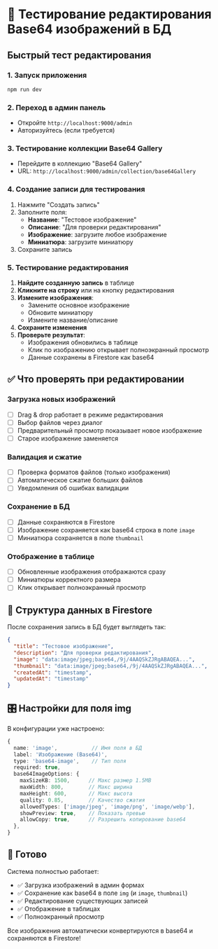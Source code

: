 # 🎯 Тестирование редактирования Base64 изображений в БД

## Быстрый тест редактирования

### 1. Запуск приложения

```bash
npm run dev
```

### 2. Переход в админ панель

- Откройте `http://localhost:9000/admin`
- Авторизуйтесь (если требуется)

### 3. Тестирование коллекции Base64 Gallery

- Перейдите в коллекцию "Base64 Gallery"
- URL: `http://localhost:9000/admin/collection/base64Gallery`

### 4. Создание записи для тестирования

1. Нажмите "Создать запись"
2. Заполните поля:
   - **Название**: "Тестовое изображение"
   - **Описание**: "Для проверки редактирования"
   - **Изображение**: загрузите любое изображение
   - **Миниатюра**: загрузите миниатюру
3. Сохраните запись

### 5. Тестирование редактирования

1. **Найдите созданную запись** в таблице
2. **Кликните на строку** или на кнопку редактирования
3. **Измените изображения**:
   - Замените основное изображение
   - Обновите миниатюру
   - Измените название/описание
4. **Сохраните изменения**
5. **Проверьте результат**:
   - Изображения обновились в таблице
   - Клик по изображению открывает полноэкранный просмотр
   - Данные сохранены в Firestore как base64

## ✅ Что проверять при редактировании

### Загрузка новых изображений

- [ ] Drag & drop работает в режиме редактирования
- [ ] Выбор файлов через диалог
- [ ] Предварительный просмотр показывает новое изображение
- [ ] Старое изображение заменяется

### Валидация и сжатие

- [ ] Проверка форматов файлов (только изображения)
- [ ] Автоматическое сжатие больших файлов
- [ ] Уведомления об ошибках валидации

### Сохранение в БД

- [ ] Данные сохраняются в Firestore
- [ ] Изображение сохраняется как base64 строка в поле `image`
- [ ] Миниатюра сохраняется в поле `thumbnail`

### Отображение в таблице

- [ ] Обновленные изображения отображаются сразу
- [ ] Миниатюры корректного размера
- [ ] Клик открывает полноэкранный просмотр

## 🔧 Структура данных в Firestore

После сохранения запись в БД будет выглядеть так:

```json
{
  "title": "Тестовое изображение",
  "description": "Для проверки редактирования",
  "image": "data:image/jpeg;base64,/9j/4AAQSkZJRgABAQEA...",
  "thumbnail": "data:image/jpeg;base64,/9j/4AAQSkZJRgABAQEA...",
  "createdAt": "timestamp",
  "updatedAt": "timestamp"
}
```

## 🎛️ Настройки для поля img

В конфигурации уже настроено:

```typescript
{
  name: 'image',           // Имя поля в БД
  label: 'Изображение (Base64)',
  type: 'base64-image',    // Тип поля
  required: true,
  base64ImageOptions: {
    maxSizeKB: 1500,      // Макс размер 1.5MB
    maxWidth: 800,        // Макс ширина
    maxHeight: 600,       // Макс высота
    quality: 0.85,        // Качество сжатия
    allowedTypes: ['image/jpeg', 'image/png', 'image/webp'],
    showPreview: true,    // Показать превью
    allowCopy: true,      // Разрешить копирование base64
  },
}
```

## 🚀 Готово

Система полностью работает:

- ✅ Загрузка изображений в админ формах
- ✅ Сохранение как base64 в поле `img` (и `image`, `thumbnail`)
- ✅ Редактирование существующих записей
- ✅ Отображение в таблицах
- ✅ Полноэкранный просмотр

Все изображения автоматически конвертируются в base64 и сохраняются в Firestore!
